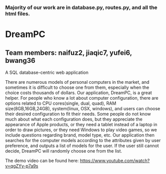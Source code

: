 ### Majority of our work are in database.py, routes.py, and all the html files.
# DreamPC
## Team members: naifuz2, jiaqic7, yufei6, bwang36
A SQL database-centric web application

There are numerous models of personal computers in the market, and sometimes it is difficult to choose one from them,
especially when the choice costs thousands of dollars. Our application, DreamPC, is a great helper. 
For people who know a lot about computer configuration, there are options related to CPU cores(single, dual, quad), 
RAM size(8GB,16GB,24GB), system(linux, OSX, windows), and users can choose their desired configuration to fit their needs. 
Some people do not know much about what each configuration does, but they appreciate the appearance of Apple products, 
or they need a tablet instead of a laptop in order to draw pictures, or they need Windows to play video games, 
so we include questions regarding brand, model type, etc. 
Our application then searches for the computer models according to the attributes given by user preference, 
and outputs a list of models for the user. If the user still cannot decide, DreamPC will randomly choose one from the list.

The demo video can be found here: https://www.youtube.com/watch?v=qgZYy-p7a9s
